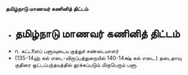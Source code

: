 **தமிழ்நாடு மாணவர் கணினித் திட்டம்**
- # தமிழ்நாடு மாணவர் கணினித் திட்டம்
- n. கட்டளைப் பளுவுடைய குத்துச் சண்டையாளர்
- (135-14ஹ் கல் எடை-விருப்பத்துறையில் 140-14க்ஷ் கல் எடை.) தடைதாவு குதிரை ஓட்டப்பந்தயத்தில் தூக்கப்படும் மிகுபெரும் பளு.

